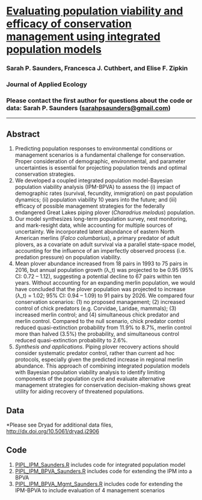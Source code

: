 # [Evaluating population viability and efficacy of conservation management using integrated population models](https://besjournals.onlinelibrary.wiley.com/doi/abs/10.1111/1365-2664.13080)

### Sarah P. Saunders, Francesca J. Cuthbert, and Elise F. Zipkin

### Journal of Applied Ecology

### Please contact the first author for questions about the code or data: Sarah P. Saunders (sarahpsaunders@gmail.com)
__________________________________________________________________________________________________________________________________________
## Abstract
1. Predicting population responses to environmental conditions or management scenarios is a fundamental challenge for conservation. Proper consideration of demographic, environmental, and parameter uncertainties is essential for projecting population trends and optimal conservation strategies. 
2. We developed a coupled integrated population model-Bayesian population viability analysis (IPM-BPVA) to assess the (i) impact of demographic rates (survival, fecundity, immigration) on past population dynamics; (ii) population viability 10 years into the future; and (iii) efficacy of possible management strategies for the federally endangered Great Lakes piping plover (*Charadrius melodus*) population. 
3. Our model synthesizes long-term population survey, nest monitoring, and mark-resight data, while accounting for multiple sources of uncertainty. We incorporated latent abundance of eastern North American merlins (*Falco columbarius*), a primary predator of adult plovers, as a covariate on adult survival via a parallel state-space model, accounting for the influence of an imperfectly observed process (i.e. predation pressure) on population viability. 
4. Mean plover abundance increased from 18 pairs in 1993 to 75 pairs in 2016, but annual population growth (λ_t) was projected to be 0.95 (95% CI: 0.72 – 1.12), suggesting a potential decline to 67 pairs within ten years. Without accounting for an expanding merlin population, we would have concluded that the plover population was projected to increase (λ_t) = 1.02; 95% CI: 0.94 – 1.09) to 91 pairs by 2026. We compared four conservation scenarios: (1) no proposed management; (2) increased control of chick predators (e.g. Corvidae, Laridae, mammals); (3) increased merlin control; and (4) simultaneous chick predator and merlin control. Compared to the null scenario, chick predator control reduced quasi-extinction probability from 11.9% to 8.7%, merlin control more than halved (3.5%) the probability, and simultaneous control reduced quasi-extinction probability to 2.6%. 
5. *Synthesis and applications*. Piping plover recovery actions should consider systematic predator control, rather than current ad hoc protocols, especially given the predicted increase in regional merlin abundance. This approach of combining integrated population models with Bayesian population viability analysis to identify limiting components of the population cycle and evaluate alternative management strategies for conservation decision-making shows great utility for aiding recovery of threatened populations.

## Data
*Please see Dryad for additional data files, http://dx.doi.org/10.5061/dryad.j2906

## Code
1. [PIPL_IPM_Saunders.R](https://github.com/zipkinlab/Saunders_etal_2018_JAE/blob/master/PIPL_IPM_Saunders.R) includes code for integrated population model  
2. [PIPL_IPM_BPVA_Saunders.R](https://github.com/zipkinlab/Saunders_etal_2018_JAE/blob/master/PIPL_IPM_BPVA_Saunders.R) includes code for extending the IPM into a BPVA  
3. [PIPL_IPM_BPVA_Mgmt_Saunders.R](https://github.com/zipkinlab/Saunders_etal_2018_JAE/blob/master/PIPL_IPM_BPVA_Mgmt_Saunders.R) includes code for extending the IPM-BPVA to include evaluation of 4 management scenarios
